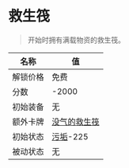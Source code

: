 # 救生筏  
> 开始时拥有满载物资的救生筏。  
  
名称  |  值  
----  |  ----  
解锁价格  |  免费  
分数  |  -2000  
初始装备  |  无  
额外卡牌  |  [没气的救生筏](LifeRaftDeflated.md)  
初始状态  |  [污垢](Filth.md)-225  
被动状态  |  无  
